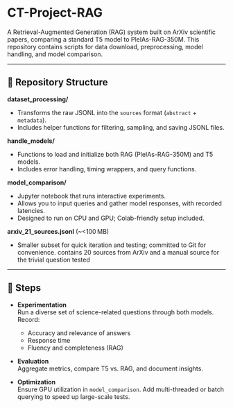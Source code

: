 # CT-Project-RAG

A Retrieval-Augmented Generation (RAG) system built on ArXiv scientific papers, comparing a standard T5 model to PleIAs-RAG-350M. This repository contains scripts for data download, preprocessing, model handling, and model comparison.

---

## 📂 Repository Structure

**dataset_processing/**  
  - Transforms the raw JSONL into the `sources` format (`abstract` + `metadata`).  
  - Includes helper functions for filtering, sampling, and saving JSONL files.

**handle_models/**  
  - Functions to load and initialize both RAG (PleIAs-RAG-350M) and T5 models.  
  - Includes error handling, timing wrappers, and query functions.

**model_comparison/**  
  - Jupyter notebook that runs interactive experiments.  
  - Allows you to input queries and gather model responses, with recorded latencies.  
  - Designed to run on CPU and GPU; Colab-friendly setup included.

**arxiv_21_sources.jsonl** (~<100 MB)  
  - Smaller subset for quick iteration and testing; committed to Git for convenience. contains 20 sources from ArXiv and a manual source for the trivial question tested

---
## 🔧 Steps

- **Experimentation**  
  Run a diverse set of science-related questions through both models. Record:  
  - Accuracy and relevance of answers  
  - Response time
  - Fluency and completeness (RAG)  

- **Evaluation**  
  Aggregate metrics, compare T5 vs. RAG, and document insights.

- **Optimization**  
  Ensure GPU utilization in `model_comparison`. Add multi-threaded or batch querying to speed up large-scale tests.

